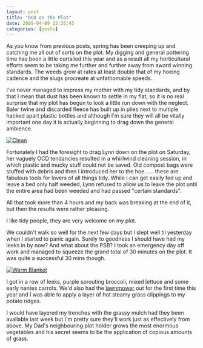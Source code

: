 ```yaml
---
layout: post
title: "OCD on the Plot"
date: 2009-04-09 22:35:43
categories: [posts]
---
```


As you know from previous posts, spring has been creeping up and catching me all out of sorts on the plot. My digging and general pottering time has been a little curtailed this year and as a result all my horticultural efforts seem to be taking me further and further away from award winning standards. The weeds grow at rates at least double that of my hoeing cadence and the slugs procreate at unfathomable speeds.

I've never managed to impress my mother with my tidy standards, and by that I mean that dust has been known to settle in my flat, so it is no real surprise that my plot has begun to look a little run down with the neglect. Baler twine and discarded fleece has built up in piles next to multiple hacked apart plastic bottles and although I'm sure they will all be vitally important one day it is actually beginning to drag down the general ambience.

[![Clean](https://farm4.static.flickr.com/3406/3413613067_9643d16239_m.jpg)](https://www.flickr.com/photos/warriorwomen/3413613067/)

Fortunately I had the foresight to drag Lynn down on the plot on Saturday, her vaguely OCD tendancies resulted in a whirlwind cleaning session, in which plastic and mucky stuff could not be saved. Old compost bags were stuffed with debris and then I introduced her to the hoe...... these are fabulous tools for lovers of all things tidy. While I can get easily fed up and leave a bed only half weeded, Lynn refused to allow us to leave the plot until the entire area had been weeded and had passed "certain standards".

All that took more than 4 hours and my back was breaking at the end of it, but then the results were rather pleasing.

I like tidy people, they are very welcome on my plot.

We couldn't walk so well for the next few days but I slept well til yesterday when I started to panic again. Surely to goodness I should have had my leeks in by now? And what about the PSB? I took an emergency day off work and managed to squeeze the grand total of 30 minutes on the plot. It was quite a successful 30 mins though.

[![Warm Blanket](https://farm4.static.flickr.com/3334/3427414724_d7dbe67814_m.jpg)](https://www.flickr.com/photos/warriorwomen/3427414724/)

I got in a row of leeks, purple sprouting broccoli, mixed lettuce and some early nantes carrots. We'd also had the [lawnmower](https://www.blueworldgardener.co.uk/general/lawn-mowers.html) out for the first time this year and I was able to apply a layer of hot steamy grass clippings to my potato ridges.

I would have layered my trenches with the grassy mulch had they been available last week but I'm pretty sure they'll work just as effectively from above. My Dad's neighbouring plot holder grows the most enormous vegetables and his secret seems to be the application of copious amounts of grass.
